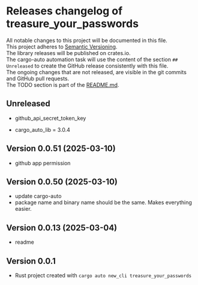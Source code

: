 # Releases changelog of treasure_your_passwords

All notable changes to this project will be documented in this file.  
This project adheres to [Semantic Versioning](https://semver.org/spec/v2.0.0.html).  
The library releases will be published on crates.io.  
The cargo-auto automation task will use the content of the section `## Unreleased` to create
the GitHub release consistently with this file.  
The ongoing changes that are not released, are visible in the git commits and GitHub pull requests.  
The TODO section is part of the [README.md](https://github.com/bestia-dev/treasure_your_passwords).  

## Unreleased

- github_api_secret_token_key

- cargo_auto_lib = 3.0.4

## Version 0.0.51 (2025-03-10)

- github app permission

## Version 0.0.50 (2025-03-10)

- update cargo-auto
- package name and binary name should be the same. Makes everything easier.

## Version 0.0.13 (2025-03-04)

- readme

## Version 0.0.1

- Rust project created with `cargo auto new_cli treasure_your_passwords`

